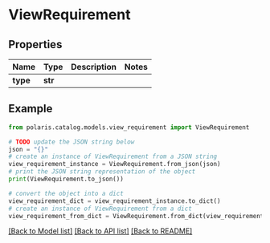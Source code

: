 <!--

 Licensed to the Apache Software Foundation (ASF) under one
 or more contributor license agreements.  See the NOTICE file
 distributed with this work for additional information
 regarding copyright ownership.  The ASF licenses this file
 to you under the Apache License, Version 2.0 (the
 "License"); you may not use this file except in compliance
 with the License.  You may obtain a copy of the License at

   http://www.apache.org/licenses/LICENSE-2.0

 Unless required by applicable law or agreed to in writing,
 software distributed under the License is distributed on an
 "AS IS" BASIS, WITHOUT WARRANTIES OR CONDITIONS OF ANY
 KIND, either express or implied.  See the License for the
 specific language governing permissions and limitations
 under the License.

-->
# ViewRequirement

## Properties

Name | Type | Description | Notes
------------ | ------------- | ------------- | -------------
**type** | **str** |  | 

## Example

```python
from polaris.catalog.models.view_requirement import ViewRequirement

# TODO update the JSON string below
json = "{}"
# create an instance of ViewRequirement from a JSON string
view_requirement_instance = ViewRequirement.from_json(json)
# print the JSON string representation of the object
print(ViewRequirement.to_json())

# convert the object into a dict
view_requirement_dict = view_requirement_instance.to_dict()
# create an instance of ViewRequirement from a dict
view_requirement_from_dict = ViewRequirement.from_dict(view_requirement_dict)
```
[[Back to Model list]](../README.md#documentation-for-models) [[Back to API list]](../README.md#documentation-for-api-endpoints) [[Back to README]](../README.md)



